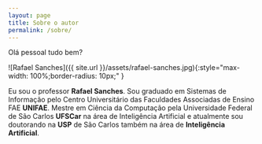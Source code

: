 ```yaml
---
layout: page
title: Sobre o autor
permalink: /sobre/
---
```


Olá pessoal tudo bem?

![Rafael Sanches]({{ site.url }}/assets/rafael-sanches.jpg){:style="max-width: 100%;border-radius: 10px;" }

Eu sou o professor __Rafael Sanches__. Sou graduado em Sistemas de Informação pelo Centro Universitário das Faculdades Associadas de Ensino FAE __UNIFAE__. Mestre em Ciência da Computação pela Universidade Federal de São Carlos __UFSCar__ na área de Inteligência Artificial e atualmente sou doutorando na __USP__ de São Carlos também na área de __Inteligência Artificial__.

